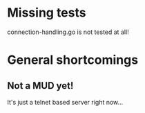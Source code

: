 # Missing tests
connection-handling.go is not tested at all!

# General shortcomings
## Not a MUD yet!
It's just a telnet based server right now...
